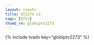 ```yaml
--- 
layout: sieutv
title: QT2273 s1
tags: [QTtv]
thumb_re: globiptv2273
---
```

{% include tvadv key="globiptv2273" %} 
